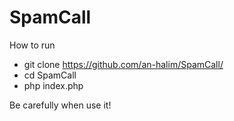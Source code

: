 # SpamCall
How to run
- git clone https://github.com/an-halim/SpamCall/
- cd SpamCall
- php index.php



Be carefully when use it!
